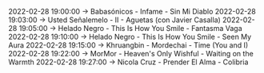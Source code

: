2022-02-28 19:00:00 -> Babasónicos - Infame - Sin Mi Diablo
2022-02-28 19:03:00 -> Usted Señalemelo - II - Aguetas (con Javier Casalla)
2022-02-28 19:05:00 -> Helado Negro - This Is How You Smile - Fantasma Vaga
2022-02-28 19:10:00 -> Helado Negro - This Is How You Smile - Seen My Aura
2022-02-28 19:15:00 -> Khruangbin - Mordechai - Time (You and I)
2022-02-28 19:22:00 -> MorMor - Heaven's Only Wishful - Waiting on the Warmth
2022-02-28 19:27:00 -> Nicola Cruz - Prender El Alma - Colibria
